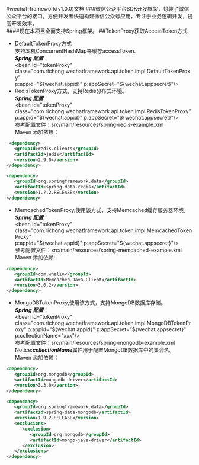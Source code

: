 #wechat-framework(v1.0.0)文档
###微信公众平台SDK开发框架，封装了微信公众平台的接口，方便开发者快速构建微信公众号应用，专注于业务逻辑开发，提高开发效率。  
####现在本项目全面支持Spring框架。
##TokenProxy获取AccessToken方式
   - DefaultTokenProxy方式  
   支持本机ConcurrentHashMap来缓存accessToken.  
***Spring 配置***：  
   \<bean id="tokenProxy" class="com.richong.wechatframework.api.token.impl.DefaultTokenProxy"  
             p:appid="${wechat.appid}" p:appSecret="${wechat.appsecret}"/>
   - RedisTokenProxy方式，支持Redis分布式环境。  
***Spring 配置***：  
   \<bean id="tokenProxy" class="com.richong.wechatframework.api.token.impl.RedisTokenProxy"  
             p:appid="${wechat.appid}" p:appSecret="${wechat.appsecret}"/>  
   参考配置文件：src/main/resources/spring-redis-example.xml  
   Maven 添加依赖：  
   ```xml
    <dependency>  
      <groupId>redis.clients</groupId>  
      <artifactId>jedis</artifactId>  
      <version>2.9.0</version>  
   </dependency>  
   
   <dependency>  
      <groupId>org.springframework.data</groupId>  
      <artifactId>spring-data-redis</artifactId>  
      <version>1.7.2.RELEASE</version>  
   </dependency>  
   ```
   - MemcachedTokenProxy,使用该方式，支持Memcached缓存服务器环境。  
***Spring 配置***：  
      \<bean id="tokenProxy" class="com.richong.wechatframework.api.token.impl.MemcachedTokenProxy"  
             p:appid="${wechat.appid}" p:appSecret="${wechat.appsecret}"/>  
   参考配置文件：src/main/resources/spring-memcached-example.xml  
      Maven 添加依赖:  

   ```xml
   <dependency>  
      <groupId>com.whalin</groupId>  
      <artifactId>Memcached-Java-Client</artifactId>  
      <version>3.0.2</version>  
   </dependency>
   ```
   - MongoDBTokenProxy,使用该方式，支持MongoDB数据库存储。  
***Spring 配置***：  
      \<bean id="tokenProxy" class="com.richong.wechatframework.api.token.impl.MongoDBTokenProxy"
               p:appid="${wechat.appid}" p:appSecret="${wechat.appsecret}" p:collectionName="xxx"/>  
   参考配置文件：src/main/resources/spring-mongodb-example.xml  
       Notice:***collectionName***属性用于配置MongoDB数据库中的集合名。  
       Maven 添加依赖：  
   ```xml
   <dependency>
      <groupId>org.mongodb</groupId>  
      <artifactId>mongodb-driver</artifactId>  
      <version>3.3.0</version>
   </dependency>  
   
   <dependency>  
      <groupId>org.springframework.data</groupId>  
      <artifactId>spring-data-mongodb</artifactId>  
      <version>1.9.2.RELEASE</version>  
      <exclusions>  
         <exclusion>  
            <groupId>org.mongodb</groupId>  
            <artifactId>mongo-java-driver</artifactId>  
         </exclusion>  
      </exclusions>  
   </dependency>
   ```

